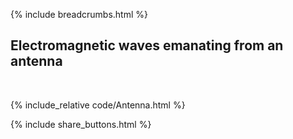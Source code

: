 {% include breadcrumbs.html %}

## Electromagnetic waves emanating from an antenna
<div class="header_line"><br/></div>

{% include_relative code/Antenna.html %}

<p style="clear: both;"></p>

{% include share_buttons.html %}